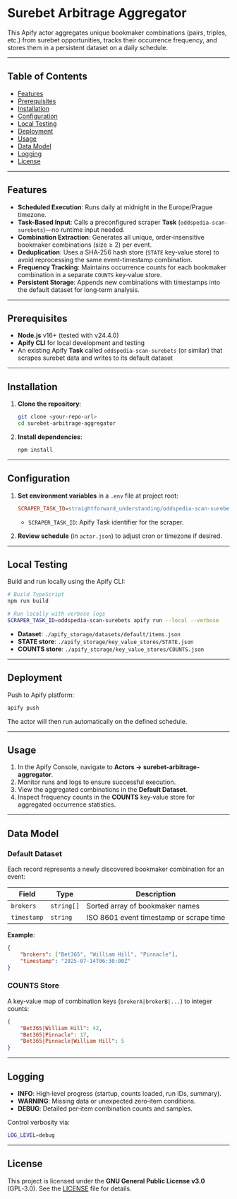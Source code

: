 # Surebet Arbitrage Aggregator

This Apify actor aggregates unique bookmaker combinations (pairs, triples, etc.) from surebet opportunities, tracks their occurrence frequency, and stores them in a persistent dataset on a daily schedule.

---

## Table of Contents

- [Features](#features)
- [Prerequisites](#prerequisites)
- [Installation](#installation)
- [Configuration](#configuration)
- [Local Testing](#local-testing)
- [Deployment](#deployment)
- [Usage](#usage)
- [Data Model](#data-model)
- [Logging](#logging)
- [License](#license)

---

## Features

- **Scheduled Execution**: Runs daily at midnight in the Europe/Prague timezone.
- **Task-Based Input**: Calls a preconfigured scraper **Task** (`oddspedia-scan-surebets`)—no runtime input needed.
- **Combination Extraction**: Generates all unique, order‑insensitive bookmaker combinations (size ≥ 2) per event.
- **Deduplication**: Uses a SHA‑256 hash store (`STATE` key‑value store) to avoid reprocessing the same event-timestamp combination.
- **Frequency Tracking**: Maintains occurrence counts for each bookmaker combination in a separate `COUNTS` key‑value store.
- **Persistent Storage**: Appends new combinations with timestamps into the default dataset for long‑term analysis.

---

## Prerequisites

- **Node.js** v16+ (tested with v24.4.0)
- **Apify CLI** for local development and testing
- An existing Apify **Task** called `oddspedia-scan-surebets` (or similar) that scrapes surebet data and writes to its default dataset

---

## Installation

1. **Clone the repository**:
    ```bash
    git clone <your-repo-url>
    cd surebet-arbitrage-aggregator
    ```
2. **Install dependencies**:
    ```bash
    npm install
    ```

---

## Configuration

1. **Set environment variables** in a `.env` file at project root:

    ```ini
    SCRAPER_TASK_ID=straightforward_understanding/oddspedia-scan-surebets
    ```

    - `SCRAPER_TASK_ID`: Apify Task identifier for the scraper.

2. **Review schedule** (in `actor.json`) to adjust cron or timezone if desired.

---

## Local Testing

Build and run locally using the Apify CLI:

```bash
# Build TypeScript
npm run build

# Run locally with verbose logs
SCRAPER_TASK_ID=oddspedia-scan-surebets apify run --local --verbose
```

- **Dataset**: `./apify_storage/datasets/default/items.json`
- **STATE store**: `./apify_storage/key_value_stores/STATE.json`
- **COUNTS store**: `./apify_storage/key_value_stores/COUNTS.json`

---

## Deployment

Push to Apify platform:

```bash
apify push
```

The actor will then run automatically on the defined schedule.

---

## Usage

1. In the Apify Console, navigate to **Actors → surebet-arbitrage-aggregator**.
2. Monitor runs and logs to ensure successful execution.
3. View the aggregated combinations in the **Default Dataset**.
4. Inspect frequency counts in the **COUNTS** key‑value store for aggregated occurrence statistics.

---

## Data Model

### Default Dataset

Each record represents a newly discovered bookmaker combination for an event:

| Field       | Type       | Description                             |
| ----------- | ---------- | --------------------------------------- |
| `brokers`   | `string[]` | Sorted array of bookmaker names         |
| `timestamp` | `string`   | ISO 8601 event timestamp or scrape time |

**Example**:

```json
{
    "brokers": ["Bet365", "William Hill", "Pinnacle"],
    "timestamp": "2025-07-14T06:30:00Z"
}
```

### COUNTS Store

A key‑value map of combination keys (`brokerA|brokerB|...`) to integer counts:

```json
{
    "Bet365|William Hill": 42,
    "Bet365|Pinnacle": 17,
    "Bet365|Pinnacle|William Hill": 5
}
```

---

## Logging

- **INFO**: High‑level progress (startup, counts loaded, run IDs, summary).
- **WARNING**: Missing data or unexpected zero‑item conditions.
- **DEBUG**: Detailed per‑item combination counts and samples.

Control verbosity via:

```bash
LOG_LEVEL=debug
```

---

## License

This project is licensed under the **GNU General Public License v3.0** (GPL‑3.0). See the [LICENSE](LICENSE) file for details.
